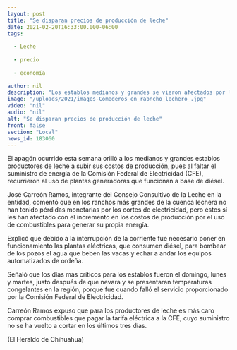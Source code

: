 ```yaml
---
layout: post
title: "Se disparan precios de producción de leche"
date: 2021-02-20T16:33:00.000-06:00
tags:
  
  - Leche
  
  - precio
  
  - economía
  
author: nil
description: "Los establos medianos y grandes se vieron afectados por la falta de suministro de energía eléctrica"
image: "/uploads/2021/images-Comederos_en_rabncho_lechero_.jpg"
video: "nil"
audio: "nil"
alt: "Se disparan precios de producción de leche"
front: false
section: "Local"
news_id: 183060
---
```


El apagón ocurrido esta semana orilló a los medianos y grandes establos productores de leche a subir sus costos de producción, pues al faltar el suministro de energía de la Comisión Federal de Electricidad (CFE), recurrieron al uso de plantas generadoras que funcionan a base de diésel.

José Carreón Ramos, integrante del Consejo Consultivo de la Leche en la entidad, comentó que en los ranchos más grandes de la cuenca lechera no han tenido pérdidas monetarias por los cortes de electricidad, pero éstos sí les han afectado con el incremento en los costos de producción por el uso de combustibles para generar su propia energía.

Explicó que debido a la interrupción de la corriente fue necesario poner en funcionamiento las plantas eléctricas, que consumen diésel, para bombear de los pozos el agua que beben las vacas y echar a andar los equipos automatizados de ordeña.

Señaló que los días más críticos para los establos fueron el domingo, lunes y martes, justo después de que nevara y se presentaran temperaturas congelantes en la región, porque fue cuando falló el servicio proporcionado por la Comisión Federal de Electricidad.

Carreón Ramos expuso que para los productores de leche es más caro comprar combustibles que pagar la tarifa eléctrica a la CFE, cuyo suministro no se ha vuelto a cortar en los últimos tres días.

(El Heraldo de Chihuahua)